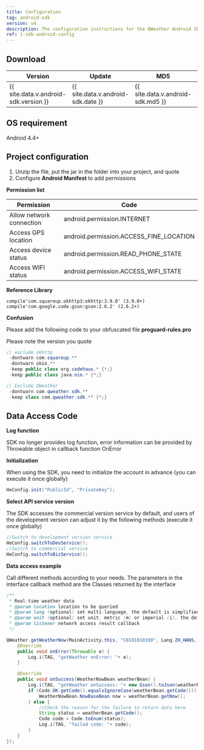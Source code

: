 ```yaml
---
title: Configuration
tag: android-sdk
version: v4
description: The configuration instructions for the QWeather Android SDK, use the free QWeather SDK to quickly integrate the weather data.
ref: 1-sdk-android-config
---
```


## Download 

|Version|Update|MD5|Download|
|---|---|---|---|
|{{ site.data.v.android-sdk.version }}|{{ site.data.v.android-sdk.date }}|{{ site.data.v.android-sdk.md5 }}|[Download]({{ site.data.v.android-sdk.dllink }})|

## OS requirement

Android 4.4+

## Project configuration

1. Unzip the file, put the jar in the folder into your project, and quote
2. Configure **Android Manifest** to add permissions

**Permission list**

| Permission   | Code                                    |
| ------------------------ | --------------------------------------- |
| Allow network connection | android.permission.INTERNET             |
| Access GPS location      | android.permission.ACCESS_FINE_LOCATION |
| Access device status     | android.permission.READ_PHONE_STATE     |
| Access WIFI status       | android.permission.ACCESS_WIFI_STATE    |

**Reference Library**

```
compile'com.squareup.okhttp3:okhttp:3.9.0' (3.9.0+)
compile'com.google.code.gson:gson:2.6.2' (2.6.2+)
```

**Confusion**

Please add the following code to your obfuscated file **proguard-rules.pro**

Please note the version you quote

```java
// exclude okhttp
 -dontwarn com.squareup.**
 -dontwarn okio.**
 -keep public class org.codehaus.* {*;}
 -keep public class java.nio.* {*;}

// Exclude QWeather
 -dontwarn com.qweather.sdk.**
 -keep class com.qweather.sdk.** {*;}
```
 
## Data Access Code

**Log function**

SDK no longer provides log function, error information can be provided by Throwable object in callback function OnError

**Initialization**

When using the SDK, you need to initialize the account in advance (you can execute it once globally)

```java
HeConfig.init("PublicId", "PrivateKey");
```

**Select API service version**

The SDK accesses the commercial version service by default, and users of the development version can adjust it by the following methods (execute it once globally)
 
```java
//Switch to development version service
HeConfig.switchToDevService();
//Switch to commercial service
HeConfig.switchToBizService();
```

**Data access example**

Call different methods according to your needs. The parameters in the interface callback method are the Classes returned by the interface

```java
/**
 * Real-time weather data
 * @param location location to be queried
 * @param lang (optional) set multi-language, the default is simplified Chinese
 * @param unit (optional) set unit, metric (m) or imperial (i), the default is metric unit
 * @param listener network access result callback
 */

QWeather.getWeatherNow(MainActivity.this, "CN101010100", Lang.ZH_HANS, Unit.METRIC, new QWeather.OnResultWeatherNowListener() {
    @Override
    public void onError(Throwable e) {
        Log.i(TAG, "getWeather onError: "+ e);
    }

    @Override
    public void onSuccess(WeatherNowBean weatherBean) {
        Log.i(TAG, "getWeather onSuccess: "+ new Gson().toJson(weatherBean));
        if (Code.OK.getCode().equalsIgnoreCase(weatherBean.getCode())) {
            WeatherNowBean.NowBaseBean now = weatherBean.getNow();
        } else {
            //Check the reason for the failure to return data here
            String status = weatherBean.getCode();
            Code code = Code.toEnum(status);
            Log.i(TAG, "failed code: "+ code);
        }
    }
});
```
